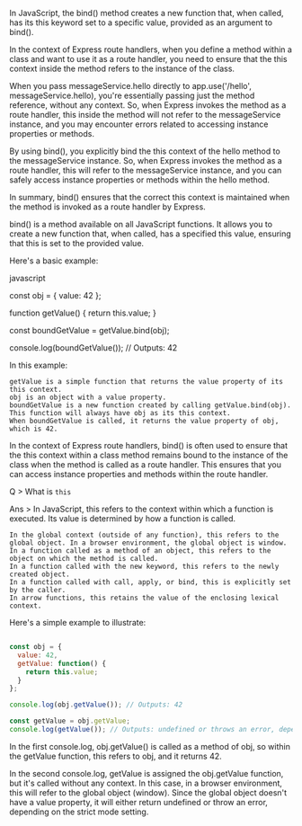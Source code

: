 In JavaScript, the bind() method creates a new function that, when called, has its this keyword set to a specific value, provided as an argument to bind().

In the context of Express route handlers, when you define a method within a class and want to use it as a route handler, you need to ensure that the this context inside the method refers to the instance of the class.

When you pass messageService.hello directly to app.use('/hello', messageService.hello), you're essentially passing just the method reference, without any context. So, when Express invokes the method as a route handler, this inside the method will not refer to the messageService instance, and you may encounter errors related to accessing instance properties or methods.

By using bind(), you explicitly bind the this context of the hello method to the messageService instance. So, when Express invokes the method as a route handler, this will refer to the messageService instance, and you can safely access instance properties or methods within the hello method.

In summary, bind() ensures that the correct this context is maintained when the method is invoked as a route handler by Express.


bind() is a method available on all JavaScript functions. It allows you to create a new function that, when called, has a specified this value, ensuring that this is set to the provided value.

Here's a basic example:

javascript

const obj = {
  value: 42
};

function getValue() {
  return this.value;
}

const boundGetValue = getValue.bind(obj);

console.log(boundGetValue()); // Outputs: 42

In this example:

    getValue is a simple function that returns the value property of its this context.
    obj is an object with a value property.
    boundGetValue is a new function created by calling getValue.bind(obj). This function will always have obj as its this context.
    When boundGetValue is called, it returns the value property of obj, which is 42.

In the context of Express route handlers, bind() is often used to ensure that the this context within a class method remains bound to the instance of the class when the method is called as a route handler. This ensures that you can access instance properties and methods within the route handler.

Q > What is `this`

Ans > In JavaScript, this refers to the context within which a function is executed. Its value is determined by how a function is called.

    In the global context (outside of any function), this refers to the global object. In a browser environment, the global object is window.
    In a function called as a method of an object, this refers to the object on which the method is called.
    In a function called with the new keyword, this refers to the newly created object.
    In a function called with call, apply, or bind, this is explicitly set by the caller.
    In arrow functions, this retains the value of the enclosing lexical context.

Here's a simple example to illustrate:

```javascript

const obj = {
  value: 42,
  getValue: function() {
    return this.value;
  }
};

console.log(obj.getValue()); // Outputs: 42

const getValue = obj.getValue;
console.log(getValue()); // Outputs: undefined or throws an error, depending on the environment
```


In the first console.log, obj.getValue() is called as a method of obj, so within the getValue function, this refers to obj, and it returns 42.

In the second console.log, getValue is assigned the obj.getValue function, but it's called without any context. In this case, in a browser environment, this will refer to the global object (window). Since the global object doesn't have a value property, it will either return undefined or throw an error, depending on the strict mode setting.